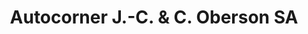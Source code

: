 ---
title: "Autocorner J.-C. & C. Oberson SA"
url: /cheseaux-sur-lausanne/autocorner-j-c-und-c-oberson-sa/
shop: Autohaus
---